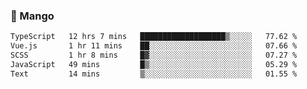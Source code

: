 ### 🥭 Mango

<!--START_SECTION:waka-->

```txt
TypeScript   12 hrs 7 mins   ███████████████████▒░░░░░   77.62 %
Vue.js       1 hr 11 mins    ██░░░░░░░░░░░░░░░░░░░░░░░   07.66 %
SCSS         1 hr 8 mins     █▓░░░░░░░░░░░░░░░░░░░░░░░   07.27 %
JavaScript   49 mins         █▒░░░░░░░░░░░░░░░░░░░░░░░   05.29 %
Text         14 mins         ▒░░░░░░░░░░░░░░░░░░░░░░░░   01.55 %
```

<!--END_SECTION:waka-->
